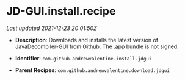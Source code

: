 # JD-GUI.install.recipe

_Last updated 2021-12-23 20:01:50Z_

- **Description**: Downloads and installs the latest version of JavaDecompiler-GUI from Github. The .app bundle is not signed.

- **Identifier**: `com.github.andrewvalentine.install.jdgui`

- **Parent Recipes**: `com.github.andrewvalentine.download.jdgui`
